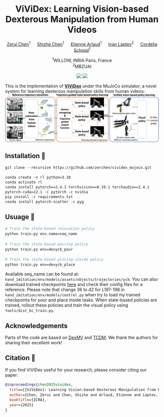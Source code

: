 <div align="center">

# ViViDex: Learning Vision-based Dexterous Manipulation from Human Videos

[Zerui Chen](https://zerchen.github.io/)<sup>1</sup> &emsp; [Shizhe Chen](https://cshizhe.github.io/)<sup>1</sup> &emsp; [Etienne Arlaud](https://scholar.google.com/citations?user=-0kdc5cAAAAJ&hl=fr)<sup>1</sup> &emsp; [Ivan Laptev](https://www.di.ens.fr/~laptev/)<sup>2</sup> &emsp; [Cordelia Schmid](https://cordeliaschmid.github.io/)<sup>1</sup>

<sup>1</sup>WILLOW, INRIA Paris, France <br>
<sup>2</sup>MBZUAI

<a href='https://zerchen.github.io/projects/vividex.html'><img src='https://img.shields.io/badge/Project-Page-blue'></a>
<a href='https://arxiv.org/abs/2404.15709'><img src='https://img.shields.io/badge/Paper-arXiv-red'></a>
</div>

This is the implementation of **[ViViDex](https://zerchen.github.io/projects/vividex.html)** under the MuJoCo simulator, a novel system for learning dexterous manipulation skills from human videos:
![teaser](assets/teaser.png)

## Installation 👷
```
git clone --recursive https://github.com/zerchen/vividex_mujoco.git

conda create -n rl python=3.10
conda activate rl
conda install pytorch==2.4.1 torchvision==0.19.1 torchaudio==2.4.1 pytorch-cuda=12.1 -c pytorch -c nvidia
pip install -r requirements.txt
conda install pytorch-scatter -c pyg
```

## Usuage 🚀
```bash
# Train the state-based relocation policy
python train.py env.name=seq_name

# Train the state-based pouring policy
python train.py env=dexycb_pour

# Train the state-based placing-inside policy
python train.py env=dexycb_place
```
Available seq_name can be found at: `hand_imitation/env/models/assets/objects/trajectories/ycb`. You can also download trained checkpoints [here](https://drive.google.com/drive/folders/1Y_GXjW9hgnc_77TsLAT5JgJEcKVWZlrw) and check their config files for a reference. Please note that change 36 to 42 for L197-198 in `hand_imitation/env/models/control.py` when try to load my trained checkpoints for pour and place inside tasks. When state-based policies are trained, rollout these policies and train the visual policy using `tools/dist_bc_train.py`.

## Acknowledgements
Parts of the code are based on [DexMV](https://github.com/yzqin/dexmv-sim) and [TCDM](https://github.com/facebookresearch/TCDM). We thank the authors for sharing their excellent work!

## Citation 📝
If you find ViViDex useful for your research, please consider citing our paper:
```bibtex
@inproceedings{chen2025vividex,
  title={{ViViDex}: Learning Vision-based Dexterous Manipulation from Human Videos},
  author={Chen, Zerui and Chen, Shizhe and Arlaud, Etienne and Laptev, Ivan and Schmid, Cordelia},
  booktitle={ICRA},
  year={2025}
}
```
